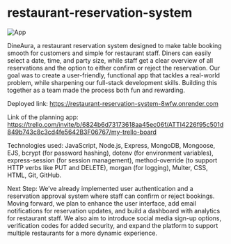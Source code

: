 # restaurant-reservation-system

![App](<Screenshot 2025-05-24 at 1.10.13 pm.png>)

DineAura, a restaurant reservation system designed to make table booking smooth for customers and simple for restaurant staff. Diners can easily select a date, time, and party size, while staff get a clear overview of all reservations and the option to either confirm or reject the reservation. Our goal was to create a user-friendly, functional app that tackles a real-world problem, while sharpening our full-stack development skills. Building this together as a team made the process both fun and rewarding.

Deployed link:
https://restaurant-reservation-system-8wfw.onrender.com 

Link of the planning app:
https://trello.com/invite/b/6824b6d73173618aa45ec06f/ATTI4226f95c501d849b743c8c3cd4fe5642B3F06767/my-trello-board  

Technologies used: JavaScript, Node.js, Express, MongoDB, Mongoose, EJS, bcrypt (for password hashing), dotenv (for environment variables), express-session (for session management), method-override (to support HTTP verbs like PUT and DELETE), morgan (for logging), Multer, CSS, HTML, Git, GitHub.


Next Step: We’ve already implemented user authentication and a reservation approval system where staff can confirm or reject bookings. Moving forward, we plan to enhance the user interface, add email notifications for reservation updates, and build a dashboard with analytics for restaurant staff. We also aim to introduce social media sign-up options, verification codes for added security, and expand the platform to support multiple restaurants for a more dynamic experience.
